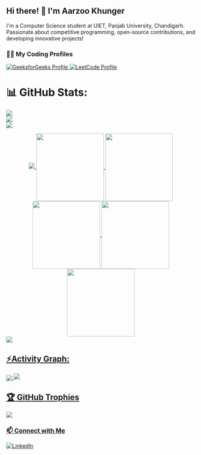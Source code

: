 ## Hi there! 👋 I'm Aarzoo Khunger

I'm a Computer Science student at UIET, Panjab University, Chandigarh. Passionate about competitive programming, open-source contributions, and developing innovative projects!

### 👨‍💻 My Coding Profiles

<a href="https://www.geeksforgeeks.org/user/aarzookhpvm3/" target="_blank">
  <img src="https://img.shields.io/badge/GeeksforGeeks-0F9D58?style=for-the-badge&logo=geeksforgeeks&logoColor=white" alt="GeeksforGeeks Profile"/>
</a>
<a href="https://leetcode.com/khunger_aarzoo/" target="_blank">
  <img src="https://img.shields.io/badge/LeetCode-FFA116?style=for-the-badge&logo=leetcode&logoColor=white" alt="LeetCode Profile"/>
</a>


# 📊 GitHub Stats:
![](https://github-readme-stats.vercel.app/api?username=Aarzookhunger&theme=blue-green&hide_border=false&include_all_commits=true&count_private=true)<br/>
![](https://github-readme-streak-stats.herokuapp.com/?user=Aarzookhunger&theme=blue-green&hide_border=false)<br/>
![](https://github-readme-stats.vercel.app/api/top-langs/?username=Aarzookhunger&theme=blue-green&hide_border=false&include_all_commits=true&count_private=true&layout=compact)
<div align="center">
<a href="https://github.com/Aarzookhunger">
<img src="https://user-images.githubusercontent.com/73097560/115834477-dbab4500-a447-11eb-908a-139a6edaec5c.gif">  
<img align="center" src="http://github-profile-summary-cards.vercel.app/api/cards/stats?username=Aarzookhunger&theme=algolia" height="180em" />
<img align="center" src="http://github-profile-summary-cards.vercel.app/api/cards/most-commit-language?username=Aarzookhunger&theme=algolia" height="180em" />
<img align="center" src="http://github-profile-summary-cards.vercel.app/api/cards/repos-per-language?username=Aarzookhunger&theme=algolia" height="180em" />
<img align="center" src="http://github-profile-summary-cards.vercel.app/api/cards/productive-time?username=Aarzookhunger&theme=algolia" height="180em" />
<img align="center" src="http://github-profile-summary-cards.vercel.app/api/cards/profile-details?username=Aarzookhunger&theme=algolia" height="180em" />
</div>
<img src="https://user-images.githubusercontent.com/73097560/115834477-dbab4500-a447-11eb-908a-139a6edaec5c.gif"><h2 align="left">⚡Activity Graph:</h2>
<img align="center" src="https://github-readme-activity-graph.vercel.app/graph?username=Aarzookhunger&theme=react-dark"/>
<img src="https://user-images.githubusercontent.com/73097560/115834477-dbab4500-a447-11eb-908a-139a6edaec5c.gif">

## 🏆 GitHub Trophies
![](https://github-profile-trophy.vercel.app/?username=Aarzookhunger&theme=radical&no-frame=false&no-bg=false&margin-w=4)

### 📫 Connect with Me
[![LinkedIn](https://img.shields.io/badge/LinkedIn-0077B5?style=flat-square&logo=linkedin&logoColor=white)](https://www.linkedin.com/in/aarzoo-khunger-395b91251/)

